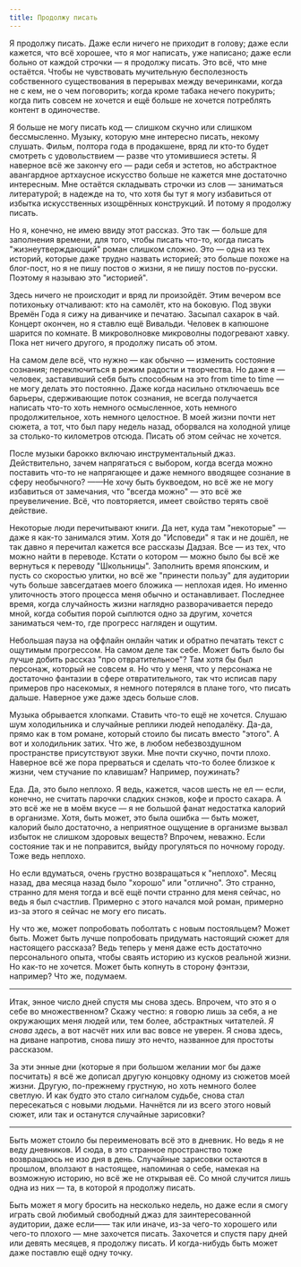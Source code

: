 ```yaml
---
title: Продолжу писать
---
```


Я продолжу писать. Даже если ничего не приходит в голову; даже если кажется, что
всё хорошее, что я мог написать, уже написано; даже если больно от каждой
строчки — я продолжу писать. Это всё, что мне остаётся. Чтобы не чувствовать
мучительную бесполезность собственного существования в перерывах между
вечеринками, когда не с кем, не о чем поговорить; когда кроме табака нечего
покурить; когда пить совсем не хочется и ещё больше не хочется потреблять
контент в одиночестве.

Я больше не могу писать код — слишком скучно или слишком бессмысленно. Музыку,
которую мне интересно писать, некому слушать. Фильм, полтора года в продакшене,
вряд ли кто-то будет смотреть с удовольствием — разве что утомившиеся эстеты. Я
наверное всё же закончу его — ради себя и эстетов, но абстрактное авангардное
артхаусное искусство больше не кажется мне достаточно интересным. Мне остаётся
складывать строчки из слов — заниматься литературой; в надежде на то, что хотя
бы тут я могу избавиться от избытка искусственных изощрённых конструкций. И
потому я продолжу писать.

Но я, конечно, не имею ввиду этот рассказ. Это так — больше для заполнения
времени, для того, чтобы писать что-то, когда писать "жизнеутверждающий" роман
слишком сложно. Это — одна из тех историй, которые даже трудно назвать историей;
это больше похоже на блог-пост, но я не пишу постов о жизни, я не пишу постов
по-русски. Поэтому я называю это "историей".

Здесь ничего не происходит и вряд ли произойдёт. Этим вечером все потихоньку
отчаливают: кто на самолёт, кто на боковую. Под звуки Времён Года я сижу на
диванчике и печатаю. Засыпал сахарок в чай. Концерт окончен, но я ставлю ещё
Вивальди. Человек в капюшоне шарится по комнате. В микроволновке микроволны
подогревают хавку. Пока нет ничего другого, я продолжу писать об этом.

На самом деле всё, что нужно — как обычно — изменить состояние сознания;
переключиться в режим радости и творчества. Но даже я — человек, заставивший
себя быть способным на это from time to time — не могу делать это
постоянно. Даже когда насильно отключаешь все барьеры, сдерживающие поток
сознания, не всегда получается написать что-то хоть немного осмысленное, хоть
немного продолжительное, хоть немного целостное. В моей жизни почти нет сюжета,
а тот, что был пару недель назад, оборвался на холодной улице за столько-то
километров отсюда. Писать об этом сейчас не хочется.

После музыки барокко включаю инструментальный джаз. Действительно, зачем
напрягаться с выбором, когда всегда можно поставить что-то не напрягающее и даже
немного вводящее сознание в сферу необычного? ——Не хочу быть буквоедом, но всё
же не могу избавиться от замечания, что "всегда можно" — это всё же
преувеличение. Всё, что повторяется, имеет свойство терять своё действие.

Некоторые люди перечитывают книги. Да нет, куда там "некоторые" — даже я как-то
занимался этим. Хотя до "Исповеди" я так и не дошёл, не так давно я перечитал
кажется все рассказы Дадзая. Все — из тех, что можно найти в переводе. Кстати о
котором — можно было бы всё же вернуться к переводу "Школьницы". Заполнить время
японским, и пусть со скоростью улитки, но всё же "принести пользу" для аудитории
чуть больше завсегдатаев моего бложика — неплохая идея. Но именно улиточность
этого процесса меня обычно и останавливает. Последнее время, когда случайность
жизни наглядно разворачивается передо мной, когда события порой сыплются одно за
другим, хочется заниматься чем-то, где прогресс нагляден и ощутим.

Небольшая пауза на оффлайн онлайн чатик и обратно печатать текст с ощутимым
прогрессом. На самом деле так себе. Может быть было бы лучше добить рассказ "про
отвратительное"? Там хотя бы был персонаж, который не совсем я. Но что у меня,
что у персонажа не достаточно фантазии в сфере отвратительного, так что исписав
пару примеров про насекомых, я немного потерялся в плане того, что писать
дальше. Наверное уже даже здесь больше слов.

Музыка обрывается хлопками. Ставить что-то ещё не хочется. Слушаю шум
холодильника и случайные реплики людей неподалёку. Да-да, прямо как в том
романе, который стоило бы писать вместо "этого". А вот и холодильник затих. Что
же, в любом небезвоздушном пространстве присутствуют звуки. Мне почти скучно,
почти плохо. Наверное всё же пора прерваться и сделать что-то более близкое к
жизни, чем стучание по клавишам? Например, поужинать?

Еда. Да, это было неплохо. Я ведь, кажется, часов шесть не ел — если, конечно,
не считать парочки сладких снэков, кофе и просто сахара. А это всё же не в моём
вкусе — я не большой фанат недостатка калорий в организме. Хотя, быть может, это
была ошибка — быть может, калорий было достаточно, а неприятное ощущение в
организме вызвал избыток не слишком здоровых веществ? Впрочем, неважно. Если
состояние так и не поправится, выйду прогуляться по ночному городу. Тоже ведь
неплохо.

Но если вдуматься, очень грустно возвращаться к "неплохо". Месяц назад, два
месяца назад было "хорошо" или "отлично". Это странно, странно для меня тогда и
всё ещё почти странно для меня сейчас, но ведь я был счастлив. Примерно с этого
начался мой роман, примерно из-за этого я сейчас не могу его писать.

Ну что же, может попробовать поболтать с новым постояльцем? Может быть. Может
быть лучше попробовать придумать настоящий сюжет для настоящего рассказа? Ведь
теперь у меня даже есть достаточно персонального опыта, чтобы сваять историю из
кусков реальной жизни. Но как-то не хочется. Может быть копнуть в сторону
фэнтэзи, например? Что же, подумаем.

***

Итак, энное число дней спустя мы снова здесь. Впрочем, что это я о себе во
множественном? Скажу честно: я говорю лишь за себя, а не окружающих меня людей
или, тем более, абстрактных читателей. *Я снова здесь*, а вот насчёт них или вас
вовсе не уверен. Я снова здесь, на диване напротив, снова пишу это нечто,
названное для простоты рассказом.

За эти энные дни (которые я при большом желании мог бы даже посчитать) я всё же
дописал другую концовку одному из сюжетов моей жизни. Другую, по-прежнему
грустную, но хоть немного более светлую. И как будто это стало сигналом судьбе,
снова стал пересекаться с новыми людьми. Начнётся ли из всего этого новый сюжет,
или так и останутся случайные зарисовки?

***

Быть может стоило бы переименовать всё это в дневник. Но ведь я не веду
дневников. И сюда, в это странное пространство тоже возвращаюсь не изо дня в
день. Случайные зарисовки остаются в прошлом, вползают в настоящее, напоминая о
себе, намекая на возможную историю, но всё же не открывая её. Со мной случится
лишь одна из них — та, в которой я продолжу писать.

Быть может я могу бросить на несколько недель, но даже если я смогу играть свой
любимый свободный джаз для заинтересованной аудитории, даже если—— так или
иначе, из-за чего-то хорошего или чего-то плохого — мне захочется
писать. Захочется и спустя пару дней или девять месяцев, я продолжу писать. И
когда-нибудь быть может даже поставлю ещё одну точку.
